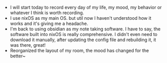 -  I will start today to record every day of my life, my mood, my behavior or whatever I think is worth recording.
-  I use nixOS as my main OS. but util now I haven't understood how it works and it's giving me a headache.
- I'm back to using obsidian as my note taking software. I have to say, the software built into nixOS is really comprehensive. I didn't even need to download it manually, after updating the config file and rebuilding it, it was there, great!
- Reorganized the layout of my room, the mood has changed for the better~